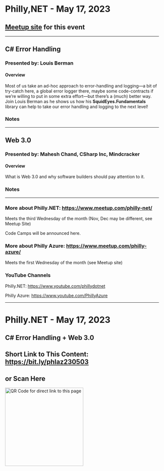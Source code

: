 # Philly,NET - May 17, 2023

## [Meetup site](https://www.meetup.com/philly-net/events/293263260/) for this event

***

## C# Error Handling

### Presented by: Louis Berman

#### Overview
Most of us take an ad-hoc approach to error-handling and logging—a bit of try-catch here, a global error logger there, maybe some code-contracts if we’re willing to put in some extra effort—but there’s a (much) better way. Join Louis Berman as he shows us how his **SquidEyes.Fundamentals** library can help to take our error handling and logging to the next level!

### Notes

***

## Web 3.0

### Presented by: Mahesh Chand, CSharp Inc, Mindcracker

#### Overview
What is Web 3.0 and why software builders should pay attention to it.

### Notes

***

### More about Philly.NET: https://www.meetup.com/philly-net/
Meets the third Wednesday of the month (Nov, Dec may be different, see Meetup Site)

Code Camps will be announced here.

### More about Philly Azure: https://www.meetup.com/philly-azure/
Meets the first Wednesday of the month (see Meetup site)

### YouTube Channels
Philly.NET: https://www.youtube.com/phillydotnet

Philly Azure: https://www.youtube.com/PhillyAzure

***
# Philly.NET - May 17, 2023

## C# Error Handling + Web 3.0

## Short Link to This Content: https://bit.ly/phlaz230503

## or Scan Here
<img src="images\" alt="QR Code for direct link to this page" width="256"/>